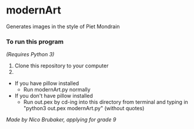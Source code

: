 # modernArt
Generates images in the style of Piet Mondrain

### To run this program
_(Requires Python 3)_
1. Clone this repository to your computer
2.
- If you have pillow installed
  - Run modernArt.py normally
- If you don't have pillow installed
  - Run out.pex by cd-ing into this directory from terminal and typing in "python3 out.pex modernArt.py" (without quotes)

_Made by Nico Brubaker, applying for grade 9_
